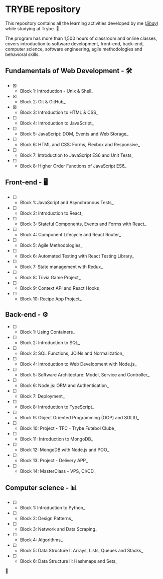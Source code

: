 # TRYBE repository

 This repository contains all the learning activities developed by me (_[Shay](https://www.linkedin.com/in/shaylopes/)_) while studying at Trybe. 🛫

The program has more than 1,500 hours of classroom and online classes, covers introduction to software development, front-end, back-end, computer science, software engineering, agile methodologies and behavioral skills.

## Fundamentals of Web Development - 🛠

 - [x] - Block 1: Introduction - Unix & Shell_
 - [x] - Block 2: Git & GitHub_
 - [x] - Block 3: Introduction to HTML & CSS_
 - [ ] - Block 4: Introduction to JavaScript_
 - [ ] - Block 5: JavaScript: DOM, Events and Web Storage_
 - [ ] - Block 6: HTML and CSS: Forms, Flexbox and Responsive_
 - [ ] - Block 7: Introduction to JavaScript ES6 and Unit Tests_
 - [ ] - Block 8: Higher Order Functions of JavaScript ES6_

## Front-end - 🖥

 - [ ] - Block 1: JavaScript and Asynchronous Tests_
 - [ ] - Block 2: Introduction to React_
 - [ ] - Block 3: Stateful Components, Events and Forms with React_
 - [ ] - Block 4: Component Lifecycle and React Router_
 - [ ] - Block 5: Agile Methodologies_
 - [ ] - Block 6: Automated Testing with React Testing Library_
 - [ ] - Block 7: State management with Redux_
 - [ ] - Block 8: Trivia Game Project_
 - [ ] - Block 9: Context API and React Hooks_
 - [ ] - Block 10: Recipe App Project_

## Back-end - ⚙️

 - [ ] - Block 1: Using Containers_
 - [ ] - Block 2: Introduction to SQL_
 - [ ] - Block 3: SQL Functions, JOINs and Normalization_
 - [ ] - Block 4: Introduction to Web Development with Node.js_
 - [ ] - Block 5: Software Architecture: Model, Service and Controller_
 - [ ] - Block 6: Node.js: ORM and Authentication_
 - [ ] - Block 7: Deployment_
 - [ ] - Block 8: Introduction to TypeScript_
 - [ ] - Block 9: Object Oriented Programming (OOP) and SOLID_
 - [ ] - Block 10: Project - TFC - Trybe Futebol Clube_
 - [ ] - Block 11: Introduction to MongoDB_
 - [ ] - Block 12: MongoDB with Node.js and POO_
 - [ ] - Block 13: Project - Delivery APP_
 - [ ] - Block 14: MasterClass - VPS, CI/CD_

## Computer science - 📊

 - [ ] - Block 1: Introduction to Python_
 - [ ] - Block 2: Design Patterns_
 - [ ] - Block 3: Network and Data Scraping_
 - [ ] - Block 4: Algorithms_
 - [ ] - Block 5: Data Structure I: Arrays, Lists, Queues and Stacks_
 - [ ] - Block 6: Data Structure II: Hashmaps and Sets_

:rocket:
